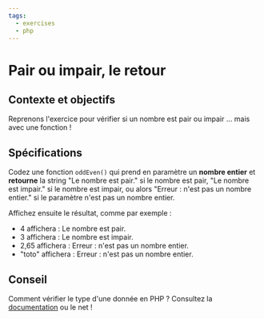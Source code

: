 ```yaml
---
tags:
  - exercises
  - php
---
```


# Pair ou impair, le retour

## Contexte et objectifs

Reprenons l'exercice pour vérifier si un nombre est pair ou impair ... mais avec une fonction !

## Spécifications

Codez une fonction `oddEven()` qui prend en paramètre un **nombre entier** et **retourne** la string "Le nombre est pair." si le nombre est pair, "Le nombre est impair." si le nombre est impair, ou alors "Erreur : n'est pas un nombre entier." si le paramètre n'est pas un nombre entier.

Affichez ensuite le résultat, comme par exemple :

- 4 affichera : Le nombre est pair.
- 3 affichera : Le nombre est impair.
- 2,65 affichera : Erreur : n'est pas un nombre entier.
- "toto" affichera : Erreur : n'est pas un nombre entier.

## Conseil

Comment vérifier le type d'une donnée en PHP ? Consultez la [documentation](https://www.php.net/manual/fr/) ou le net !
